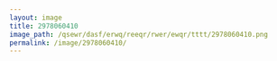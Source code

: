 ```yaml
---
layout: image
title: 2978060410
image_path: /qsewr/dasf/erwq/reeqr/rwer/ewqr/tttt/2978060410.png
permalink: /image/2978060410/
---
```

